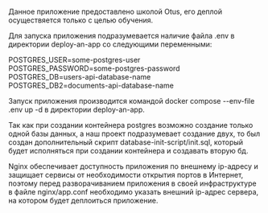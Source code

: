 Данное приложение предоставлено школой Otus, его деплой осуществяется только с целью обучения.

Для запуска приложения подразумевается наличие файла .env в директории deploy-an-app со следующими переменными:

POSTGRES_USER=some-postgres-user <br />
POSTGRES_PASSWORD=some-postgres-password <br />
POSTGRES_DB=users-api-database-name <br />
POSTGRES_DB2=documents-api-database-name

Запуск приложения производится командой docker compose --env-file .env up -d в директории deploy-an-app.

Так как при создании контейнера postgres возможно создание только одной базы данных, а наш проект
подразумевает создание двух, то был создан дополнительный скрипт database-init-script/init.sql, который будет исполняться при создании контейнера и создавать вторую бд.

Nginx обеспечивает доступность приложения по внешнему ip-адресу и защищает сервисы от необходимости открытия портов в Интернет, поэтому перед разворачиванием приложения в своей инфраструктуре в файле nginx/app.conf необходимо указать внешний ip-адрес сервера, на котором будет деплоиться приложение.
